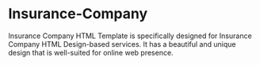 # Insurance-Company
Insurance Company HTML Template is specifically designed for Insurance Company HTML Design-based services. It has a beautiful and unique design that is well-suited for online web presence.
